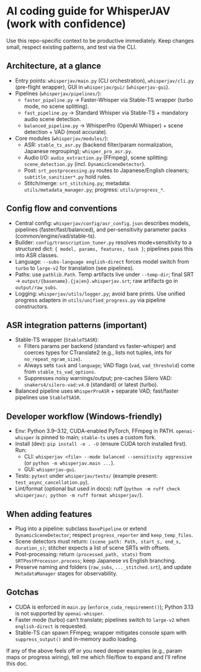 # AI coding guide for WhisperJAV (work with confidence)

Use this repo-specific context to be productive immediately. Keep changes small, respect existing patterns, and test via the CLI.

## Architecture, at a glance
- Entry points: `whisperjav/main.py` (CLI orchestration), `whisperjav/cli.py` (pre-flight wrapper), GUI in `whisperjav/gui/` (`whisperjav-gui`).
- Pipelines (`whisperjav/pipelines/`):
  - `faster_pipeline.py` → Faster-Whisper via Stable-TS wrapper (turbo mode, no scene splitting).
  - `fast_pipeline.py` → Standard Whisper via Stable-TS + mandatory audio scene detection.
  - `balanced_pipeline.py` → WhisperPro (OpenAI Whisper) + scene detection + VAD (most accurate).
- Core modules (`whisperjav/modules/`):
  - ASR: `stable_ts_asr.py` (backend filter/param normalization, Japanese regrouping); `whisper_pro_asr.py`.
  - Audio I/O: `audio_extraction.py` (FFmpeg), scene splitting: `scene_detection.py` (incl. `DynamicSceneDetector`).
  - Post: `srt_postprocessing.py` routes to Japanese/English cleaners; `subtitle_sanitizer*.py` hold rules.
  - Stitch/merge: `srt_stitching.py`; metadata: `utils/metadata_manager.py`; progress: `utils/progress_*`.

## Config flow and conventions
- Central config: `whisperjav/config/asr_config.json` describes models, pipelines (faster/fast/balanced), and per-sensitivity parameter packs (common/engine/vad/stable-ts).
- Builder: `config/transcription_tuner.py` resolves mode+sensitivity to a structured dict: `{ model, params, features, task }`; pipelines pass this into ASR classes.
- Language: `--subs-language english-direct` forces model switch from `turbo` to `large-v2` for translation (see pipelines).
- Paths: use `pathlib.Path`. Temp artifacts live under `--temp-dir`; final SRT → `output/{basename}.{ja|en}.whisperjav.srt`; raw artifacts go in `output/raw_subs`.
- Logging: `whisperjav/utils/logger.py`; avoid bare prints. Use unified progress adapters in `utils/unified_progress.py` via pipeline constructors.

## ASR integration patterns (important)
- Stable-TS wrapper (`StableTSASR`):
  - Filters params per backend (standard vs faster-whisper) and coerces types for CTranslate2 (e.g., lists not tuples, ints for `no_repeat_ngram_size`).
  - Always sets `task` and `language`; VAD flags (`vad`, `vad_threshold`) come from `stable_ts_vad_options`.
  - Suppresses noisy warnings/output; pre-caches Silero VAD: `snakers4/silero-vad:v4.0` (standard) or latest (turbo).
- Balanced pipeline uses `WhisperProASR` + separate VAD; fast/faster pipelines use `StableTSASR`.

## Developer workflow (Windows-friendly)
- Env: Python 3.9–3.12, CUDA-enabled PyTorch, FFmpeg in PATH. `openai-whisper` is pinned to main; `stable-ts` uses a custom fork.
- Install (dev): `pip install -e . -U`  (ensure CUDA torch installed first). Run:
  - CLI: `whisperjav <file> --mode balanced --sensitivity aggressive` (or `python -m whisperjav.main ...`).
  - GUI: `whisperjav-gui`.
- Tests: `pytest` under `whisperjav/tests/` (example present: `test_async_cancellation.py`).
- Lint/format (optional but used in docs): ruff (`python -m ruff check whisperjav/; python -m ruff format whisperjav/`).

## When adding features
- Plug into a pipeline: subclass `BasePipeline` or extend `DynamicSceneDetector`; respect `progress_reporter` and `keep_temp_files`.
- Scene detectors must return: `(scene_path: Path, start_s, end_s, duration_s)`; stitcher expects a list of scene SRTs with offsets.
- Post-processing: return `(processed_path, stats)` from `SRTPostProcessor.process`; keep Japanese vs English branching.
- Preserve naming and folders (`raw_subs`, `..._stitched.srt`), and update `MetadataManager` stages for observability.

## Gotchas
- CUDA is enforced in `main.py` (`enforce_cuda_requirement()`); Python 3.13 is not supported by `openai-whisper`.
- Faster mode (turbo) can’t translate; pipelines switch to `large-v2` when `english-direct` is requested.
- Stable-TS can spawn FFmpeg; wrapper mitigates console spam with `suppress_output()` and in-memory audio loading.

If any of the above feels off or you need deeper examples (e.g., param maps or progress wiring), tell me which file/flow to expand and I’ll refine this doc.